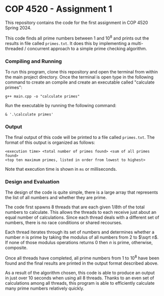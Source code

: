 # COP 4520 - Assignment 1
This repository contains the code for the first assignment in COP 4520 Spring 2024.

This code finds all prime numbers between $1$ and $10^8$ and prints out the results in file called `primes.txt`.
It does this by implementing a multi-threaded / concurrent approach to a simple prime checking algorithm.

### Compiling and Running
To run this program, clone this repository and open the terminal from within the main project directory.
Once the terminal is open type in the following command to create an compile and create an executable called "calculate primes":
```
g++ main.cpp -o "calculate primes"
```

Run the executable by running the following command:
```
& '.\calculate primes'
```

### Output
The final output of this code will be printed to a file called `primes.txt`.
The format of this output is organized as follows:
```
<execution time> <total number of primes found> <sum of all primes found>
<top ten maximum primes, listed in order from lowest to highest>
```

Note that execution time is shown in `ms` or milliseconds.

### Design and Evaluation
The design of the code is quite simple, there is a large array that represents the list of all numbers and whether they are prime.

The code first spawns 8 threads that are each given 1/8th of the total numbers to calculate. This allows the threads to each receive just about an equal number of calculations.
Since each thread deals with a different set of numbers, there is no race conditions or shared recourses.

Each thread iterates through its set of numbers and determines whether a number $n$ is prime by taking the modulus of all numbers from $2$ to $\sqrt n$. If none of those modulus operations returns $0$ then $n$ is prime, otherwise, composite.

Once all threads have completed, all prime numbers from $1$ to $10^8$ have been found and the final results are printed in the output format described above.

As a result of the algorithm chosen, this code is able to produce an output in just over 10 seconds when using all 8 threads. Thanks to an even set of calculations among all threads, this program is able to efficiently calculate many prime numbers relatively quickly.
